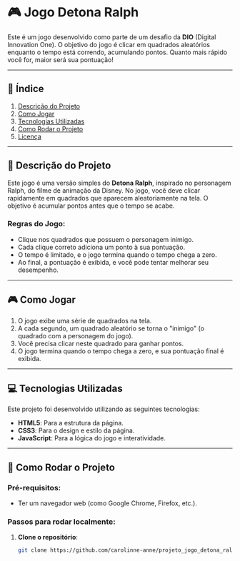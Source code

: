 # **🎮 Jogo Detona Ralph**

Este é um jogo desenvolvido como parte de um desafio da **DIO** (Digital Innovation One). O objetivo do jogo é clicar em quadrados aleatórios enquanto o tempo está correndo, acumulando pontos. Quanto mais rápido você for, maior será sua pontuação!

---

## **📌 Índice**

1. [Descrição do Projeto](#descrição-do-projeto)
2. [Como Jogar](#como-jogar)
3. [Tecnologias Utilizadas](#tecnologias-utilizadas)
4. [Como Rodar o Projeto](#como-rodar-o-projeto)
5. [Licença](#licença)

---

## **📖 Descrição do Projeto**

Este jogo é uma versão simples do **Detona Ralph**, inspirado no personagem Ralph, do filme de animação da Disney. No jogo, você deve clicar rapidamente em quadrados que aparecem aleatoriamente na tela. O objetivo é acumular pontos antes que o tempo se acabe.

### **Regras do Jogo:**
- Clique nos quadrados que possuem o personagem inimigo.
- Cada clique correto adiciona um ponto à sua pontuação.
- O tempo é limitado, e o jogo termina quando o tempo chega a zero.
- Ao final, a pontuação é exibida, e você pode tentar melhorar seu desempenho.

---

## **🎮 Como Jogar**

1. O jogo exibe uma série de quadrados na tela.
2. A cada segundo, um quadrado aleatório se torna o "inimigo" (o quadrado com a personagem do jogo).
3. Você precisa clicar neste quadrado para ganhar pontos.
4. O jogo termina quando o tempo chega a zero, e sua pontuação final é exibida.

---

## **💻 Tecnologias Utilizadas**

Este projeto foi desenvolvido utilizando as seguintes tecnologias:

- **HTML5**: Para a estrutura da página.
- **CSS3**: Para o design e estilo da página.
- **JavaScript**: Para a lógica do jogo e interatividade.

---

## **🚀 Como Rodar o Projeto**

### **Pré-requisitos:**
- Ter um navegador web (como Google Chrome, Firefox, etc.).

### **Passos para rodar localmente:**

1. **Clone o repositório**:
   ```bash
   git clone https://github.com/carolinne-anne/projeto_jogo_detona_ralph_DIO.git
